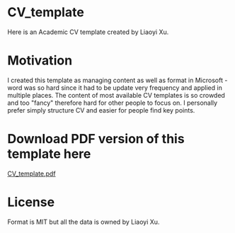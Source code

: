 # CV_template
Here is an Academic CV template created by Liaoyi Xu.
# Motivation
I created this template as managing content as well as format in Microsoft - word was so hard since it had to be update very frequency and applied in multiple places. The content of most available CV templates is so crowded and too "fancy" therefore hard for other people to focus on. I personally prefer simply structure CV and easier for people find key points.
# Download PDF version of this template here
[CV_template.pdf](https://github.com/t3isuan/CV_template/files/6215439/CV_template.pdf)
# License
Format is MIT but all the data is owned by Liaoyi Xu.

